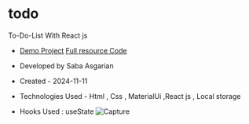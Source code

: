 # todo 
To-Do-List With React js
- [Demo Project](https://todo-mu-black.vercel.app/)
[Full resource Code](https://github.com/sabaasgariandev/TODOLIST_REACT)

- Developed by Saba Asgarian

- Created - 2024-11-11

- Technologies Used - Html , Css , MaterialUi ,React js , Local storage

- Hooks Used : useState 
![Capture](https://github.com/user-attachments/assets/1cbcfe66-ae56-4e76-aead-b994dfba457c)
